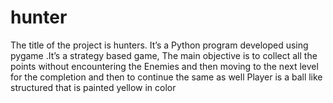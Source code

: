 # hunter
The title of the project is hunters. It’s a Python program developed using pygame .It’s a strategy based game, The main objective is to collect all the points without encountering the Enemies and then moving to the next level for the completion and then to continue  the same as well Player is a ball like structured that is painted yellow in color
